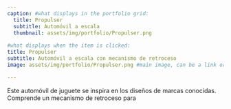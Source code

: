 ```yaml
---
caption: #what displays in the portfolio grid:
  title: Propulser
  subtitle: Automóvil a escala
  thumbnail: assets/img/portfolio/Propulser.png
  
#what displays when the item is clicked:
title: Propulser
subtitle: Automóvil a escala con mecanismo de retroceso
image: assets/img/portfolio/Propulser.png #main image, can be a link or a file in assets/img/portfolio

---
```

Este automóvil de juguete se inspira en los diseños de marcas conocidas. Comprende un mecanismo de retroceso para 

